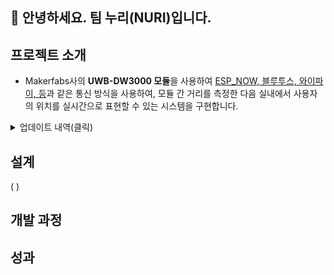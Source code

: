 ## 🙌 안녕하세요. 팀 누리(NURI)입니다.



## 프로젝트 소개
- Makerfabs사의 **UWB-DW3000 모듈**을 사용하여 <u>ESP_NOW, 블루투스, 와이파이, 등</u>과 같은 통신 방식을 사용하여, 모듈 간 거리를 측정한 다음 실내에서 사용자의 위치를 실시간으로 표현할 수 있는 시스템을 구현합니다.

<details><summary>업데이트 내역(클릭)
</summary>

- 2024.11.18. Makerfabs WIKI 공식 문서 예제 업로드
- 2024.11.25. Indoor-Positioning-WIFI 예제 업로드
- 2024.11.27. Indoor-Positioning 예제 업로드
- 2024.11.28. 태그1, 앵커 3 하드 코딩 버전 업로드
- 2024.12.02. 와이파이 버전 예제 맥 주소 수정
- 2024.12.05. 삼각측량 계산식 추가
- 2024.12.07. 근접 태그 분석용 구조체, 정렬 정의
- 2024.12.09. 블루투스 통신 기능 정의
- 2024.12.09. 더미 송수신 풀링 메세지 삭제
- 2024.12.09. 각 모듈간 딜레이 수정
- 2024.12.09. 계산식 최적화
</details>


## 설계
( )

## 개발 과정


## 성과